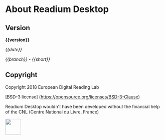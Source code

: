 # About Readium Desktop

## Version

**{{version}}**

*{{date}}*

*{{branch}} - {{short}}*

## Copyright

Copyright 2018 European Digital Reading Lab

[BSD-3 license] (https://opensource.org/licenses/BSD-3-Clause)

Readium Desktop wouldn't have been developed without the financial help
of the CNL (Centre National du Livre, France)

<img src="{{cnlLogoUrl}}" height="50" />
